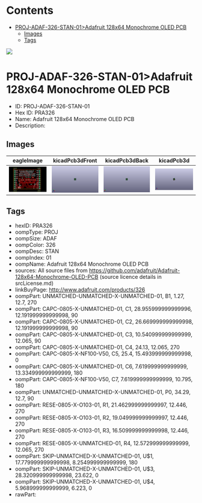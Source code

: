 



Contents
========

* [PROJ-ADAF-326-STAN-01>Adafruit 128x64 Monochrome OLED PCB](#proj-adaf-326-stan-01adafruit-128x64-monochrome-oled-pcb)
	* [Images](#images)
	* [Tags](#tags)
  
![][im]
# PROJ-ADAF-326-STAN-01>Adafruit 128x64 Monochrome OLED PCB

- ID: PROJ-ADAF-326-STAN-01
- Hex ID: PRA326
- Name: Adafruit 128x64 Monochrome OLED PCB
- Description: 

## Images
  
  

|eagleImage|kicadPcb3dFront|kicadPcb3dBack|kicadPcb3d|
| :---: | :---: | :---: | :---: |
|[![eagleImage](eagleImage_140.png)](eagleImage_600.png)|[![kicadPcb3dFront](kicadPcb3dFront_140.png)](kicadPcb3dFront_600.png)|[![kicadPcb3dBack](kicadPcb3dBack_140.png)](kicadPcb3dBack_600.png)|[![kicadPcb3d](kicadPcb3d_140.png)](kicadPcb3d_600.png)|

## Tags

- hexID: PRA326
- oompType: PROJ
- oompSize: ADAF
- oompColor: 326
- oompDesc: STAN
- oompIndex: 01
- oompName: Adafruit 128x64 Monochrome OLED PCB
- sources: All source files from https://github.com/adafruit/Adafruit-128x64-Monochrome-OLED-PCB (source licence details in srcLicense.md)
- linkBuyPage: http://www.adafruit.com/products/326
- oompPart: UNMATCHED-UNMATCHED-X-UNMATCHED-01, B1, 1.27, 12.7, 270
- oompPart: CAPC-0805-X-UNMATCHED-01, C1, 28.955999999999996, 12.191999999999998, 90
- oompPart: CAPC-0805-X-UNMATCHED-01, C2, 26.669999999999998, 12.191999999999998, 90
- oompPart: CAPC-0805-X-UNMATCHED-01, C3, 10.540999999999999, 12.065, 90
- oompPart: CAPC-0805-X-UNMATCHED-01, C4, 24.13, 12.065, 270
- oompPart: CAPC-0805-X-NF100-V50, C5, 25.4, 15.493999999999998, 0
- oompPart: CAPC-0805-X-UNMATCHED-01, C6, 7.619999999999999, 13.334999999999999, 180
- oompPart: CAPC-0805-X-NF100-V50, C7, 7.619999999999999, 10.795, 180
- oompPart: UNMATCHED-UNMATCHED-X-UNMATCHED-01, P0\, 34.29, 12.7, 90
- oompPart: RESE-0805-X-O103-01, R1, 21.462999999999997, 12.446, 270
- oompPart: RESE-0805-X-O103-01, R2, 19.049999999999997, 12.446, 270
- oompPart: RESE-0805-X-O103-01, R3, 16.509999999999998, 12.446, 270
- oompPart: RESE-0805-X-UNMATCHED-01, R4, 12.572999999999999, 12.065, 270
- oompPart: SKIP-UNMATCHED-X-UNMATCHED-01, U$1, 17.779999999999998, 8.254999999999999, 180
- oompPart: SKIP-UNMATCHED-X-UNMATCHED-01, U$3, 28.320999999999998, 23.622, 0
- oompPart: SKIP-UNMATCHED-X-UNMATCHED-01, U$4, 5.968999999999999, 6.223, 0
- rawPart: 



[im]: kicadPcb3d_450.png
